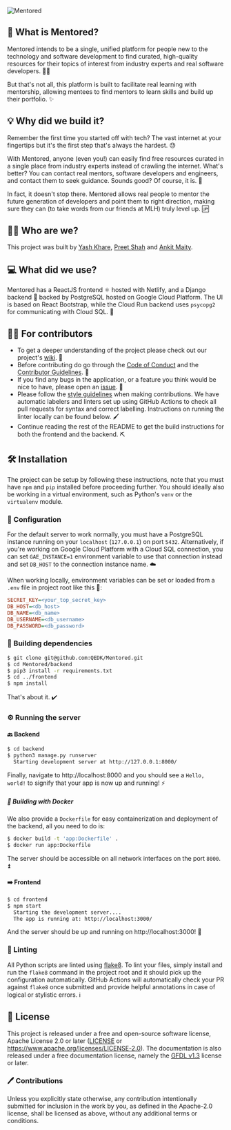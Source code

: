 ![Mentored](https://socialify.git.ci/QEDK/Mentored/png?description=1&font=Bitter&forks=0&issues=1&logo=https%3A%2F%2Fmedia.discordapp.net%2Fattachments%2F763734957306150933%2F765532665629638687%2Flogo-nobg.png&owner=0&pattern=Floating%20Cogs&pulls=1&theme=Light)
## 🙋 What is Mentored?
Mentored intends to be a single, unified platform for people new to the technology and software development to find curated, high-quality resources for their topics of interest from industry experts and real software developers. 👨‍💻

But that's not all, this platform is built to facilitate real learning with mentorship, allowing mentees to find mentors to learn skills and build up their portfolio. ✨

## 💡 Why did we build it?
Remember the first time you started off with tech? The vast internet at your fingertips but it's the first step that's always the hardest. 😓

With Mentored, anyone (even you!) can easily find free resources curated in a single place from industry experts instead of crawling the internet. What's better? You can contact real mentors, software developers and engineers, and contact them to seek guidance. Sounds good? Of course, it is. 🌟

In fact, it doesn't stop there. Mentored allows real people to mentor the future generation of developers and point them to right direction, making sure they can (to take words from our friends at MLH) truly level up. 🆙

## 👨‍🏭 Who are we?
This project was built by [Yash Khare](https://github.com/yashk2000), [Preet Shah](https://github.com/shahpreetk) and [Ankit Maity](https://github.com/QEDK).

## 💻 What did we use?
Mentored has a ReactJS frontend ⚛️ hosted with Netlify, and a Django backend 🐍 backed by PostgreSQL hosted on Google Cloud Platform. The UI is based on React Bootstrap, while the Cloud Run backend uses `psycopg2` for communicating with Cloud SQL. 💽

## 👨‍💻 For contributors
- To get a deeper understanding of the project please check out our project's [wiki](https://github.com/QEDK/Mentored/wiki). 📖
- Before contributing do go through the [Code of Conduct](https://github.com/QEDK/Mentored/blob/master/CODE_OF_CONDUCT.md) and the [Contributor Guidelines](https://github.com/QEDK/Mentored/blob/master/CONTRIBUTING.md). 🔧
- If you find any bugs in the application, or a feature you think would be nice to have, please open an [issue](https://github.com/QEDK/Mentored/issues/new/choose). 🐞
- Please follow the [style guidelines](https://github.com/QEDK/Mentored/wiki/Style-guidelines) when making contributions. We have automatic labelers and linters set up using GitHub Actions to check all pull requests for syntax and correct labelling. Instructions on running the linter locally can be found below. 🖌️
- Continue reading the rest of the README to get the build instructions for both the frontend and the backend. ⛏️

## 🛠️ Installation
The project can be setup by following these instructions, note that you must have `npm` and `pip` installed before proceeding further. You should ideally also be working in a virtual environment, such as Python's `venv` or the `virtualenv` module.

### 🧰 Configuration
For the default server to work normally, you must have a PostgreSQL instance running on your `localhost` (`127.0.0.1`) on port `5432`. Alternatively, if you're working on Google Cloud Platform with a Cloud SQL connection, you can set `GAE_INSTANCE=1` environment variable to use that connection instead and set `DB_HOST` to the connection instance name. ☁️

When working locally, environment variables can be set or loaded from a `.env` file in project root like this 📁:
```INI
SECRET_KEY=<your_top_secret_key>
DB_HOST=<db_host>
DB_NAME=<db_name>
DB_USERNAME=<db_username>
DB_PASSWORD=<db_password>
```

### 🧱 Building dependencies
```bash
$ git clone git@github.com:QEDK/Mentored.git
$ cd Mentored/backend
$ pip3 install -r requirements.txt
$ cd ../frontend
$ npm install
```
That's about it. ✔️

### ⚙️ Running the server
#### 🔙 Backend
```bash
$ cd backend
$ python3 manage.py runserver
  Starting development server at http://127.0.0.1:8000/
```
Finally, navigate to http://localhost:8000 and you should see a `Hello, world!` to signify that your app is now up and running! ⚡

##### 🐳 Building with Docker
We also provide a `Dockerfile` for easy containerization and deployment of the backend, all you need to do is:
```bash
$ docker build -t 'app:Dockerfile' .
$ docker run app:Dockerfile
```
The server should be accessible on all network interfaces on the port `8000`. ⏫

#### ➡️ Frontend
```bash
$ cd frontend
$ npm start
  Starting the development server....
  The app is running at: http://localhost:3000/
```
And the server should be up and running on http://localhost:3000! 🚀

### 🧹 Linting
All Python scripts are linted using [flake8](https://flake8.pycqa.org). To lint your files, simply install and run the `flake8` command in the project root and it should pick up the configuration automatically. GitHub Actions will automatically check your PR against `flake8` once submitted and provide helpful annotations in case of logical or stylistic errors. ℹ️

## 📜 License
This project is released under a free and open-source software license, Apache License 2.0 or later ([LICENSE](LICENSE) or https://www.apache.org/licenses/LICENSE-2.0). The documentation is also released under a free documentation license, namely the [GFDL v1.3](https://www.gnu.org/licenses/fdl-1.3.en.html) license or later.

### 🖊️ Contributions
Unless you explicitly state otherwise, any contribution intentionally submitted for inclusion in the work by you, as defined in the Apache-2.0 license, shall be licensed as above, without any additional terms or conditions.
